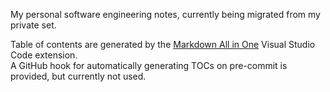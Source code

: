 My personal software engineering notes, currently being migrated from my private set.

Table of contents are generated by the [Markdown All in One](https://marketplace.visualstudio.com/items?itemName=yzhang.markdown-all-in-one) Visual Studio Code extension.  
A GitHub hook for automatically generating TOCs on pre-commit is provided, but currently not used.
